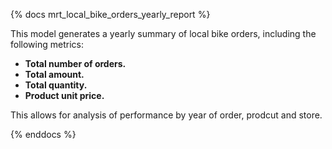 {% docs mrt_local_bike_orders_yearly_report %}

This model generates a yearly summary of local bike orders, including the following metrics:
- **Total number of orders.**
- **Total amount.** 
- **Total quantity.**
- **Product unit price.**

This allows for analysis of performance by year of order, prodcut and store.

{% enddocs %}